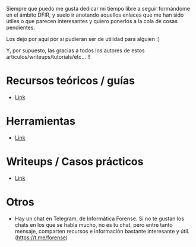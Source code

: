 Siempre que puedo me gusta dedicar mi tiempo libre a seguir formándome en el ámbito DFIR, y suelo ir anotando aquellos enlaces que me han sido útiles o que parecen interesantes y quiero ponerlos a la cola de cosas pendientes. 

Los dejo por aquí por si pudieran ser de utilidad para alguien :)

Y, por supuesto, las gracias a todos los autores de estos artículos/writeups/tutorials/etc... !!

# Recursos teóricos / guías 
- [Link](url)

# Herramientas
- [Link](url)

# Writeups / Casos prácticos
- [Link](url)

# Otros
- Hay un chat en Telegram, de Informática Forense. Si no te gustan los chats en los que se habla mucho, no es tu chat, pero entre tanto mensaje, comparten recursos e información bastante interesante y útil. 
(https://t.me/forense)

